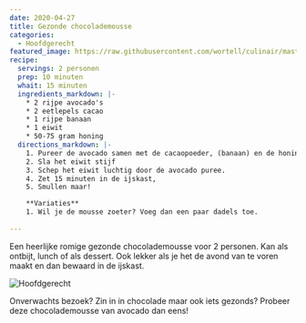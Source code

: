 ```yaml
---
date: 2020-04-27
title: Gezonde chocolademousse
categories:
  - Hoofdgerecht
featured_image: https://raw.githubusercontent.com/wortell/culinair/master/fotos/boerenkool/boerenkool-stamppot.JPG
recipe:
  servings: 2 personen
  prep: 10 minuten
  whait: 15 minuten
  ingredients_markdown: |-
    * 2 rijpe avocado's
    * 2 eetlepels cacao
    * 1 rijpe banaan
    * 1 eiwit
    * 50-75 gram honing
  directions_markdown: |-
    1. Pureer de avocado samen met de cacaopoeder, (banaan) en de honing.
    2. Sla het eiwit stijf
    3. Schep het eiwit luchtig door de avocado puree.
    4. Zet 15 minuten in de ijskast,
    5. Smullen maar!

    **Variaties**
    1. Wil je de mousse zoeter? Voeg dan een paar dadels toe.
 
---
```

Een heerlijke romige gezonde chocolademousse  voor 2 personen. Kan als ontbijt, lunch of als dessert. Ook lekker als je het de avond van te voren maakt en dan bewaard in de ijskast.

![Hoofdgerecht](https://raw.githubusercontent.com/wortell/culinair/master/fotos/boerenkool/ingredienten.JPG)

Onverwachts bezoek? Zin in in chocolade maar ook iets gezonds? Probeer deze chocolademousse van avocado dan eens!
